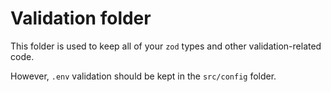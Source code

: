 # Validation folder

This folder is used to keep all of your `zod` types and other validation-related code.

However, `.env` validation should be kept in the `src/config` folder.

